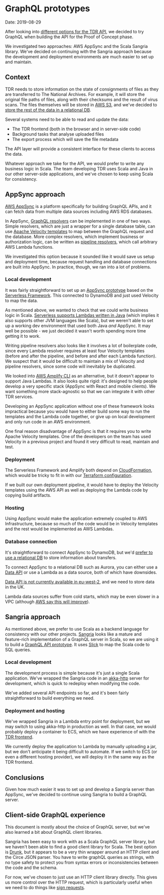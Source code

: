# GraphQL prototypes

Date: 2019-08-29

After looking into [different options for the TDR API][api-options], we decided
to try GraphQL when building the API for the Proof of Concept phase.

We investigated two approaches: AWS AppSync and the Scala Sangria library. We've
decided on continuing with the Sangria approach because the development and
deployment environments are much easier to set up and maintain.

[api-options]: https://github.com/nationalarchives/tdr-dev-documentation/pull/4

## Context

TDR needs to store information on the state of consignments of files as they are
transferred to The National Archives. For example, it will store the original
file paths of files, along with their checksums and the result of virus scans.
The files themselves will be stored in [AWS S3][s3], and we've decided to [store
the rest of the data in a relational DB][db-choice].

Several systems need to be able to read and update the data:

- The TDR frontend (both in the browser and in server-side code)
- Background tasks that analyse uploaded files
- The export process which will save the file metadata

The API layer will provide a consistent interface for these clients to access
the data.

Whatever approach we take for the API, we would prefer to write any business
logic in Scala. The team developing TDR uses Scala and Java in our other
server-side applications, and we've chosen to keep using Scala for consistency.

[s3]: https://aws.amazon.com/s3/
[db-choice]: https://github.com/nationalarchives/tdr-dev-documentation/pull/7

## AppSync approach

[AWS AppSync][appsync] is a platform specifically for building GraphQL APIs, and
it can fetch data from multiple data sources including AWS RDS databases.

In AppSync, [GraphQL resolvers][resolvers] can be implemented in one of two
ways. Simple resolvers, which are just a wrapper for a single database table,
can use [Apache Velocity templates][velocity] to map between the GraphQL request
and the database. More complex resolvers, which implement business or
authorization logic, can be written as [pipeline resolvers][pipeline-resolvers],
which call arbitrary AWS Lambda functions.

We investigated this option because it sounded like it would save us setup and
deployment time, because request handling and database connections are built
into AppSync. In practice, though, we ran into a lot of problems.

[appsync]: https://aws.amazon.com/appsync/
[resolvers]: https://graphql.org/learn/execution/
[velocity]: https://docs.aws.amazon.com/appsync/latest/devguide/resolver-mapping-template-reference-programming-guide.html
[pipeline-resolvers]: https://docs.aws.amazon.com/appsync/latest/devguide/pipeline-resolvers.html

### Local development

It was fairly straightforward to set up an [AppSync
prototype][tdr-appsync-prototype] based on the [Serverless
Framework][serverless]. This connected to DynamoDB and just used Velocity to map
the data.

As mentioned above, we wanted to check that we could write business logic in
Scala. [Serverless supports Lambdas written in Java][serverless-java] (which
implies it also supports other JVM languages like Scala), but we weren't able to
set up a working dev environment that used both Java _and_ AppSync. It may well
be possible - we just decided it wasn't worth spending more time getting it to
work.

Writing pipeline resolvers also looks like it involves a lot of boilerplate
code, since every Lambda resolver requires at least four Velocity templates
(before and after the pipeline, and before and after each Lambda function).
We suspect that it would be difficult to maintain a mix of Velocity and pipeline
resolvers, since some code will inevitably be duplicated.

We looked into [AWS Amplify CLI][amplify] as an alternative, but it doesn't
appear to support Java Lambdas. It also looks quite rigid: it's designed to help
people develop a very specific stack (AppSync with React and mobile clients). We
want something more stack-agnostic so that we can integrate it with other TDR
services.

Developing an AppSync application without one of these framework looks
impractical because you would have to either build some way to run the templates
and the Lambda code together, or give up on local development and only run code
in an AWS environment.

One final reason disadvantage of AppSync is that it requires you to write Apache
Velocity templates. One of the developers on the team has used Velocity in
a previous project and found it very difficult to read, maintain and test.

[tdr-appsync-prototype]: https://github.com/nationalarchives/prototype-appsync
[serverless]: https://serverless.com/
[serverless-java]: https://serverless.com/blog/how-to-create-a-rest-api-in-java-using-dynamodb-and-serverless/
[amplify]: https://github.com/aws-amplify/amplify-cli

### Deployment

The Serverless Framework and Amplify both depend on [CloudFormation], which
would be tricky to fit in with our [Terraform configuration][tdr-terraform].

If we built our own deployment pipeline, it would have to deploy the Velocity
templates using the AWS API as well as deploying the Lambda code by copying
build artifacts.

[CloudFormation]: https://aws.amazon.com/cloudformation/
[tdr-terraform]: https://github.com/nationalarchives/tdr-prototype-terraform

### Hosting

Using AppSync would make the application extremely coupled to AWS
Infrastructure, because so much of the code would be in Velocity templates and
the rest would be implemented as AWS Lambdas.

### Database connection

It's straightforward to connect AppSync to DynamoDB, but we'd [prefer to use a
relational DB][db-choice] to store information about transfers.

To connect AppSync to a relational DB such as Aurora, you can either use a [Data
API][rds-data-api] or use a Lambda as a data source, both of which have
downsides.

[Data API is not currently available in eu-west-2][data-api-availability], and
we need to store data in the UK.

Lambda data sources suffer from cold starts, which may be even slower in a VPC
(although [AWS say this will improve][lambda-vpc-improvements]).

[rds-data-api]: https://docs.aws.amazon.com/appsync/latest/devguide/tutorial-rds-resolvers.html
[data-api-availability]: https://docs.aws.amazon.com/AmazonRDS/latest/AuroraUserGuide/data-api.html#data-api.regions
[lambda-vpc-improvements]: https://www.nuweba.com/AWS-Lambda-in-a-VPC-will-soon-be-faster

## Sangria approach

As mentioned above, we prefer to use Scala as a backend language for consistency
with our other projects. [Sangria] looks like a mature and feature-rich
implementation of a GraphQL server in Scala, so we are using it to build a
[GraphQL API prototype][sangria-prototype]. It uses [Slick] to map the Scala
code to SQL queries.

### Local development

The development process is simple because it's just a single Scala application.
We've wrapped the Sangria code in an [akka-http] server for development, which
is quick to redeploy when modifying the code.

We've added several API endpoints so far, and it's been fairly straightforward
to build everything we need.

### Deployment and hosting

We've wrapped Sangria in a Lambda entry point for deployment, but we may switch
to using akka-http in production as well. In that case, we would probably deploy
a container to ECS, which we have experience of with the [TDR
frontend][tdr-mvc].

We currently deploy the application to Lambda by manually uploading a jar, but
we don't anticipate it being difficult to automate. If we switch to ECS (or even
a different hosting provider), we will deploy it in the same way as the TDR
frontend.

[Sangria]: https://sangria-graphql.org/
[sangria-prototype]: https://github.com/nationalarchives/tdr-prototype-sangria
[Slick]: http://slick.lightbend.com/
[akka-http]: https://github.com/akka/akka-http
[tdr-mvc]: https://github.com/nationalarchives/tdr-prototype-mvc

## Conclusions

Given how much easier it was to set up and develop a Sangria server than
AppSync, we've decided to continue using Sangria to build a GraphQL server.

## Client-side GraphQL experience

This document is mostly about the choice of GraphQL server, but we've also
learned a bit about GraphQL client libraries.

Sangria has been easy to work with as a Scala GraphQL server library, but we
haven't been able to find a good client library for Scala. The best option is
[Drunk], but it appears to be a very thin wrapper around an HTTP client and
the Circe JSON parser. You have to write graphQL queries as strings, with no
type safety to protect you from syntax errors or inconsistencies between the
code and the schema.

For now, we've chosen to just use an HTTP client library directly. This gives
us more control over the HTTP request, which is particularly useful when we need
to do things like [sign requests][iam-signing].

[Drunk]: https://github.com/Jarlakxen/drunk
[iam-signing]: https://docs.aws.amazon.com/apigateway/latest/developerguide/permissions.html
